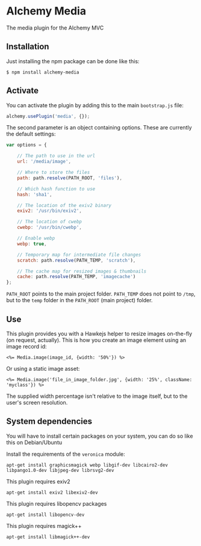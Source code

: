# Alchemy Media

The media plugin for the Alchemy MVC

## Installation

Just installing the npm package can be done like this:

    $ npm install alchemy-media

## Activate

You can activate the plugin by adding this to the main `bootstrap.js` file:

```javascript
alchemy.usePlugin('media', {});
```

The second parameter is an object containing options.
These are currently the default settings:

```javascript
var options = {

	// The path to use in the url
	url: '/media/image',

	// Where to store the files
	path: path.resolve(PATH_ROOT, 'files'),

	// Which hash function to use
	hash: 'sha1',

	// The location of the exiv2 binary
	exiv2: '/usr/bin/exiv2',

	// The location of cwebp
	cwebp: '/usr/bin/cwebp',

	// Enable webp
	webp: true,

	// Temporary map for intermediate file changes
	scratch: path.resolve(PATH_TEMP, 'scratch'),

	// The cache map for resized images & thumbnails
	cache: path.resolve(PATH_TEMP, 'imagecache')
};
```

`PATH_ROOT` points to the main project folder.
`PATH_TEMP` does not point to `/tmp`, but to the `temp` folder in the `PATH_ROOT` (main project) folder.

## Use

This plugin provides you with a Hawkejs helper to resize images on-the-fly (on request, actually).
This is how you create an image element using an image record id:

```ejs
<%= Media.image(image_id, {width: '50%'}) %>
```

Or using a static image asset:

```ejs
<%= Media.image('file_in_image_folder.jpg', {width: '25%', className: 'myclass'}) %>
```

The supplied width percentage isn't relative to the image itself, but to the user's screen resolution.

## System dependencies

You will have to install certain packages on your system,
you can do so like this on Debian/Ubuntu

Install the requirements of the `veronica` module:

    apt-get install graphicsmagick webp libgif-dev libcairo2-dev libpango1.0-dev libjpeg-dev librsvg2-dev

This plugin requires exiv2

    apt-get install exiv2 libexiv2-dev

This plugin requires libopencv packages

    apt-get install libopencv-dev

This plugin requires magick++

    apt-get install libmagick++-dev